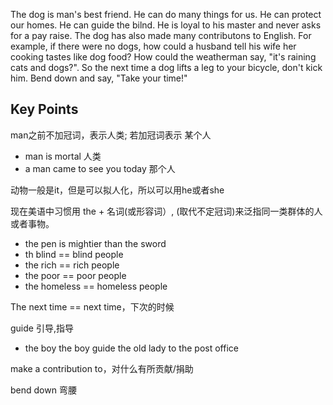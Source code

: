 The dog is man's best friend. He can do many things for us. He can protect our homes. He can guide the bilnd. 
He is loyal to his master and never asks for a pay raise. The dog has also made many contributons to English. For example,
if there were no dogs, how could a husband tell his wife her cooking tastes like dog food?
How could the weatherman say, "it's raining cats and dogs?". So the next time a dog lifts a leg to your bicycle, don't kick him. 
Bend down and say, "Take your time!"

## Key Points
man之前不加冠词，表示人类; 若加冠词表示 某个人
- man is mortal 人类
- a man came to see you today 那个人

动物一般是it，但是可以拟人化，所以可以用he或者she

现在美语中习惯用 the + 名词(或形容词）, (取代不定冠词)来泛指同一类群体的人或者事物。
- the pen is mightier than the sword
- th blind == blind people 
- the rich == rich people 
- the poor == poor people 
- the homeless == homeless people 

The next time == next time，下次的时候

guide 引导,指导
- the boy the boy guide the old lady to the post office

make a contribution to，对什么有所贡献/捐助

bend down 弯腰
